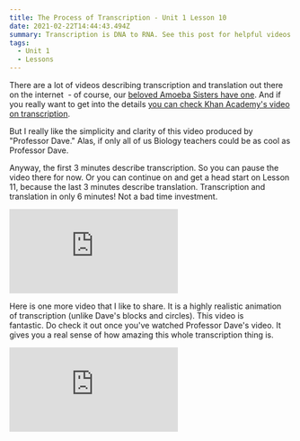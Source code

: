 ```yaml
---
title: The Process of Transcription - Unit 1 Lesson 10
date: 2021-02-22T14:44:43.494Z
summary: Transcription is DNA to RNA. See this post for helpful videos.
tags:
  - Unit 1
  - Lessons
---
```

There are a lot of videos describing transcription and translation out there on the internet  - of course, our [beloved Amoeba Sisters have one](https://www.youtube.com/watch?v=oefAI2x2CQM). And if you really want to get into the details [you can check Khan Academy's video on transcription](https://www.khanacademy.org/science/biology/gene-expression-central-dogma/transcription-of-dna-into-rna/v/transcription-and-mrna-processing).

But I really like the simplicity and clarity of this video produced by "Professor Dave." Alas, if only all of us Biology teachers could be as cool as Professor Dave.

Anyway, the first 3 minutes describe transcription. So you can pause the video there for now. Or you can continue on and get a head start on Lesson 11, because the last 3 minutes describe translation. Transcription and translation in only 6 minutes! Not a bad time investment.

<div class="youtube-container"><iframe class="responsive-iframe" src="https://www.youtube.com/embed/bKIpDtJdK8Q" frameborder="0" allow="accelerometer; autoplay; clipboard-write; encrypted-media; gyroscope; picture-in-picture" allowfullscreen></iframe></div>

Here is one more video that I like to share. It is a highly realistic animation of transcription (unlike Dave's blocks and circles). This video is fantastic. Do check it out once you've watched Professor Dave's video. It gives you a real sense of how amazing this whole transcription thing is.

<div class="youtube-container"><iframe class="responsive-iframe" src="https://www.youtube.com/embed/5MfSYnItYvg" frameborder="0" allow="accelerometer; autoplay; clipboard-write; encrypted-media; gyroscope; picture-in-picture" allowfullscreen></iframe></div>